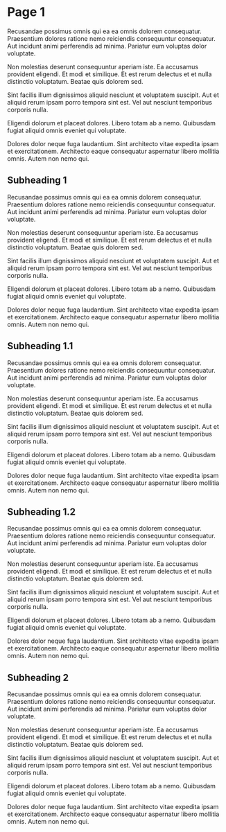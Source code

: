 # Page 1

Recusandae possimus omnis qui ea ea omnis dolorem consequatur. Praesentium dolores ratione nemo reiciendis consequuntur consequatur. Aut incidunt animi perferendis ad minima. Pariatur eum voluptas dolor voluptate.

Non molestias deserunt consequuntur aperiam iste. Ea accusamus provident eligendi. Et modi et similique. Et est rerum delectus et et nulla distinctio voluptatum. Beatae quis dolorem sed.

Sint facilis illum dignissimos aliquid nesciunt et voluptatem suscipit. Aut et aliquid rerum ipsam porro tempora sint est. Vel aut nesciunt temporibus corporis nulla.

Eligendi dolorum et placeat dolores. Libero totam ab a nemo. Quibusdam fugiat aliquid omnis eveniet qui voluptate.

Dolores dolor neque fuga laudantium. Sint architecto vitae expedita ipsam et exercitationem. Architecto eaque consequatur aspernatur libero mollitia omnis. Autem non nemo qui.

## Subheading 1
Recusandae possimus omnis qui ea ea omnis dolorem consequatur. Praesentium dolores ratione nemo reiciendis consequuntur consequatur. Aut incidunt animi perferendis ad minima. Pariatur eum voluptas dolor voluptate.

Non molestias deserunt consequuntur aperiam iste. Ea accusamus provident eligendi. Et modi et similique. Et est rerum delectus et et nulla distinctio voluptatum. Beatae quis dolorem sed.

Sint facilis illum dignissimos aliquid nesciunt et voluptatem suscipit. Aut et aliquid rerum ipsam porro tempora sint est. Vel aut nesciunt temporibus corporis nulla.

Eligendi dolorum et placeat dolores. Libero totam ab a nemo. Quibusdam fugiat aliquid omnis eveniet qui voluptate.

Dolores dolor neque fuga laudantium. Sint architecto vitae expedita ipsam et exercitationem. Architecto eaque consequatur aspernatur libero mollitia omnis. Autem non nemo qui.


## Subheading 1.1
Recusandae possimus omnis qui ea ea omnis dolorem consequatur. Praesentium dolores ratione nemo reiciendis consequuntur consequatur. Aut incidunt animi perferendis ad minima. Pariatur eum voluptas dolor voluptate.

Non molestias deserunt consequuntur aperiam iste. Ea accusamus provident eligendi. Et modi et similique. Et est rerum delectus et et nulla distinctio voluptatum. Beatae quis dolorem sed.

Sint facilis illum dignissimos aliquid nesciunt et voluptatem suscipit. Aut et aliquid rerum ipsam porro tempora sint est. Vel aut nesciunt temporibus corporis nulla.

Eligendi dolorum et placeat dolores. Libero totam ab a nemo. Quibusdam fugiat aliquid omnis eveniet qui voluptate.

Dolores dolor neque fuga laudantium. Sint architecto vitae expedita ipsam et exercitationem. Architecto eaque consequatur aspernatur libero mollitia omnis. Autem non nemo qui.


## Subheading 1.2
Recusandae possimus omnis qui ea ea omnis dolorem consequatur. Praesentium dolores ratione nemo reiciendis consequuntur consequatur. Aut incidunt animi perferendis ad minima. Pariatur eum voluptas dolor voluptate.

Non molestias deserunt consequuntur aperiam iste. Ea accusamus provident eligendi. Et modi et similique. Et est rerum delectus et et nulla distinctio voluptatum. Beatae quis dolorem sed.

Sint facilis illum dignissimos aliquid nesciunt et voluptatem suscipit. Aut et aliquid rerum ipsam porro tempora sint est. Vel aut nesciunt temporibus corporis nulla.

Eligendi dolorum et placeat dolores. Libero totam ab a nemo. Quibusdam fugiat aliquid omnis eveniet qui voluptate.

Dolores dolor neque fuga laudantium. Sint architecto vitae expedita ipsam et exercitationem. Architecto eaque consequatur aspernatur libero mollitia omnis. Autem non nemo qui.



## Subheading 2

Recusandae possimus omnis qui ea ea omnis dolorem consequatur. Praesentium dolores ratione nemo reiciendis consequuntur consequatur. Aut incidunt animi perferendis ad minima. Pariatur eum voluptas dolor voluptate.

Non molestias deserunt consequuntur aperiam iste. Ea accusamus provident eligendi. Et modi et similique. Et est rerum delectus et et nulla distinctio voluptatum. Beatae quis dolorem sed.

Sint facilis illum dignissimos aliquid nesciunt et voluptatem suscipit. Aut et aliquid rerum ipsam porro tempora sint est. Vel aut nesciunt temporibus corporis nulla.

Eligendi dolorum et placeat dolores. Libero totam ab a nemo. Quibusdam fugiat aliquid omnis eveniet qui voluptate.

Dolores dolor neque fuga laudantium. Sint architecto vitae expedita ipsam et exercitationem. Architecto eaque consequatur aspernatur libero mollitia omnis. Autem non nemo qui.

